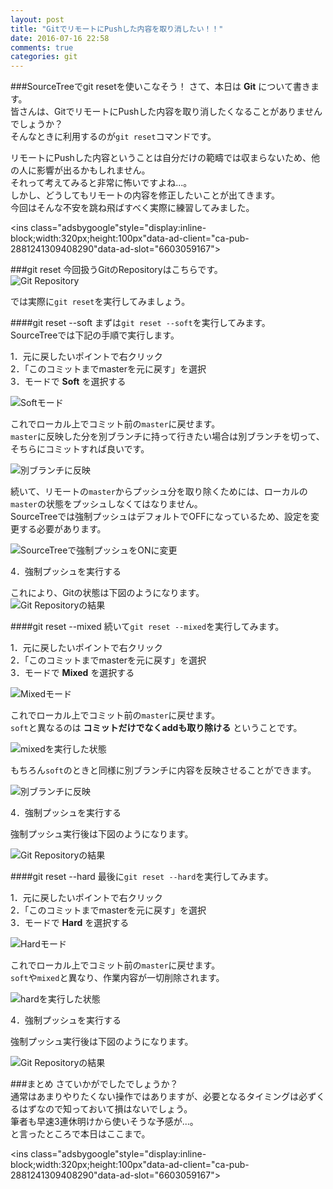 ```yaml
---
layout: post
title: "GitでリモートにPushした内容を取り消したい！！"
date: 2016-07-16 22:58
comments: true
categories: git
---
```


###SourceTreeでgit resetを使いこなそう！
さて、本日は **Git** について書きます。  
皆さんは、GitでリモートにPushした内容を取り消したくなることがありませんでしょうか？  
そんなときに利用するのが`git reset`コマンドです。  

リモートにPushした内容ということは自分だけの範疇では収まらないため、他の人に影響が出るかもしれません。  
それって考えてみると非常に怖いですよね...。  
しかし、どうしてもリモートの内容を修正したいことが出てきます。  
今回はそんな不安を跳ね飛ばすべく実際に練習してみました。  

<script async src="//pagead2.googlesyndication.com/pagead/js/adsbygoogle.js"></script>
<ins class="adsbygoogle"style="display:inline-block;width:320px;height:100px"data-ad-client="ca-pub-2881241309408290"data-ad-slot="6603059167"></ins>
<script>
(adsbygoogle = window.adsbygoogle || []).push({});
</script>

<!-- more -->

###git reset
今回扱うGitのRepositoryはこちらです。  
![Git Repository](/images/git_reset_1.png)  

では実際に`git reset`を実行してみましょう。  

####git reset --soft
まずは`git reset --soft`を実行してみます。  
SourceTreeでは下記の手順で実行します。  

1．元に戻したいポイントで右クリック  
2．「このコミットまでmasterを元に戻す」を選択  
3．モードで **Soft** を選択する

![Softモード](/images/git_reset_2.png)  

これでローカル上でコミット前の`master`に戻せます。  
`master`に反映した分を別ブランチに持って行きたい場合は別ブランチを切って、そちらにコミットすれば良いです。  

![別ブランチに反映](/images/git_reset_3.png)  

続いて、リモートの`master`からプッシュ分を取り除くためには、ローカルの`master`の状態をプッシュしなくてはなりません。  
SourceTreeでは強制プッシュはデフォルトでOFFになっているため、設定を変更する必要があります。  

![SourceTreeで強制プッシュをONに変更](/images/git_reset_4.png)  

4．強制プッシュを実行する  

これにより、Gitの状態は下図のようになります。  
![Git Repositoryの結果](/images/git_reset_5.png)  

####git reset --mixed
続いて`git reset --mixed`を実行してみます。  

1．元に戻したいポイントで右クリック  
2．「このコミットまでmasterを元に戻す」を選択  
3．モードで **Mixed** を選択する  

![Mixedモード](/images/git_reset_6.png)  

これでローカル上でコミット前の`master`に戻せます。  
`soft`と異なるのは **コミットだけでなくaddも取り除ける** ということです。  

![mixedを実行した状態](/images/git_reset_7.png)  

もちろん`soft`のときと同様に別ブランチに内容を反映させることができます。  

![別ブランチに反映](/images/git_reset_8.png)  

4．強制プッシュを実行する  

強制プッシュ実行後は下図のようになります。  

![Git Repositoryの結果](/images/git_reset_9.png)  

####git reset --hard
最後に`git reset --hard`を実行してみます。  

1．元に戻したいポイントで右クリック  
2．「このコミットまでmasterを元に戻す」を選択  
3．モードで **Hard** を選択する  

![Hardモード](/images/git_reset_10.png)  

これでローカル上でコミット前の`master`に戻せます。  
`soft`や`mixed`と異なり、作業内容が一切削除されます。  

![hardを実行した状態](/images/git_reset_11.png)  

4．強制プッシュを実行する  

強制プッシュ実行後は下図のようになります。  

![Git Repositoryの結果](/images/git_reset_9.png)  

###まとめ
さていかがでしたでしょうか？  
通常はあまりやりたくない操作ではありますが、必要となるタイミングは必ずくるはずなので知っておいて損はないでしょう。  
筆者も早速3連休明けから使いそうな予感が...。  
と言ったところで本日はここまで。  


<script async src="//pagead2.googlesyndication.com/pagead/js/adsbygoogle.js"></script>
<ins class="adsbygoogle"style="display:inline-block;width:320px;height:100px"data-ad-client="ca-pub-2881241309408290"data-ad-slot="6603059167"></ins>
<script>
(adsbygoogle = window.adsbygoogle || []).push({});
</script>
